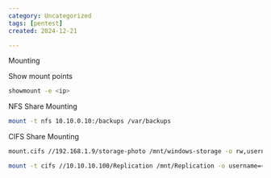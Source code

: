 ```yaml
---
category: Uncategorized
tags: [pentest]
created: 2024-12-21

---
```

Mounting

Show mount points

~~~bash
showmount -e <ip>
~~~

NFS Share Mounting

~~~bash
mount -t nfs 10.10.0.10:/backups /var/backups
~~~

CIFS Share Mounting

~~~bash
mount.cifs //192.168.1.9/storage-photo /mnt/windows-storage -o rw,username=pion,password=my_password

mount -t cifs //10.10.10.100/Replication /mnt/Replication -o username=<username>,password=<password>,domain=active.htb
~~~

